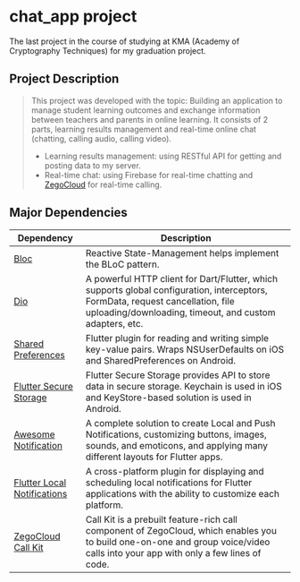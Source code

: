 # chat_app project

The last project in the course of studying at KMA (Academy of Cryptography Techniques) for my graduation project.

## Project Description 

>This project was developed with the topic: Building an application to manage student learning outcomes and exchange information between teachers and parents in online learning.
>It consists of 2 parts, learning results management and real-time online chat (chatting, calling audio, calling video).
>- Learning results management: using RESTful API for getting and posting data to my server.
>- Real-time chat: using Firebase for real-time chatting and [ZegoCloud](https://www.zegocloud.com/) for real-time calling.

## Major Dependencies

| Dependency | Description |
| ------------ | ------------ |
| [Bloc](https://pub.dev/packages/flutter_bloc) | Reactive State-Management helps implement the BLoC pattern. |
| [Dio](https://pub.dev/packages/dio) | A powerful HTTP client for Dart/Flutter, which supports global configuration, interceptors, FormData, request cancellation, file uploading/downloading, timeout, and custom adapters, etc. |
| [Shared Preferences](https://pub.dev/packages/shared_preferences) | Flutter plugin for reading and writing simple key-value pairs. Wraps NSUserDefaults on iOS and SharedPreferences on Android. |
| [Flutter Secure Storage](https://pub.dev/packages/flutter_secure_storage) | Flutter Secure Storage provides API to store data in secure storage. Keychain is used in iOS and KeyStore-based solution is used in Android. |
| [Awesome Notification](https://pub.dev/packages/awesome_notifications) | A complete solution to create Local and Push Notifications, customizing buttons, images, sounds, and emoticons, and applying many different layouts for Flutter apps. |
| [Flutter Local Notifications](https://pub.dev/packages/flutter_local_notifications) | A cross-platform plugin for displaying and scheduling local notifications for Flutter applications with the ability to customize each platform. |
| [ZegoCloud Call Kit](https://pub.dev/packages/zego_uikit_prebuilt_call) | Call Kit is a prebuilt feature-rich call component of ZegoCloud, which enables you to build one-on-one and group voice/video calls into your app with only a few lines of code. |
